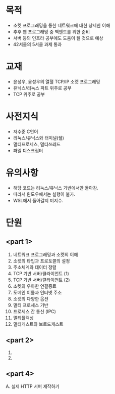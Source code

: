 # 목적
* 소켓 프로그래밍을 통한 네트워크에 대한 상세한 이해
* 추후 웹 프로그래밍 중 백엔드를 위한 준비
* 서버 등의 인프라 공부에도 도움이 될 것으로 예상
* 42서울의 5서클 과제 통과 

# 교재
* 윤성우, 윤성우의 열혈 TCP/IP 소켓 프로그래밍
* 유닉스/리눅스 파트 위주로 공부
* TCP 위주로 공부

# 사전지식
* 저수준 C언어
* 리눅스/유닉스와 터미널(쉘)
* 멀티프로세스, 멀티쓰레드
* 파일 디스크립터

# 유의사항
* 해당 코드는 리눅스/유닉스 기반에서만 돌아감.
* 따라서 윈도우에서는 실행이 불가.
* WSL에서 돌아갈지 미지수.


# 단원
## <part 1>
1. 네트워크 프로그래밍과 소켓의 이해
2. 소켓의 타입과 프로토콜의 설정
3. 주소체계와 데이터 정렬
4. TCP 기반 서버/클라이언트 (1)
5. TCP 기반 서버/클라이언트 (2)
7. 소켓의 우아한 연결종료
8. 도메인 이름과 인터넷 주소
9. 소켓의 다양한 옵션
10. 멀티 프로세스 기반
11. 프로세스 간 통신 (IPC)
12. 멀티플랙싱
14. 멀티캐스트와 브로드캐스트

## <part 2>
1. 
2. 


## <part 4>
A. 실제 HTTP 서버 제작하기
